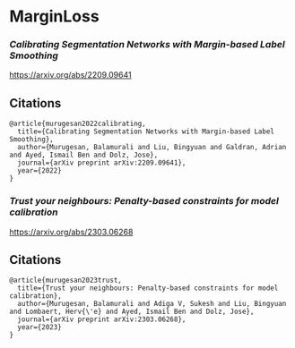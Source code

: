 # MarginLoss
### *Calibrating Segmentation Networks with Margin-based Label Smoothing* 
https://arxiv.org/abs/2209.09641

## Citations
```
@article{murugesan2022calibrating,
  title={Calibrating Segmentation Networks with Margin-based Label Smoothing},
  author={Murugesan, Balamurali and Liu, Bingyuan and Galdran, Adrian and Ayed, Ismail Ben and Dolz, Jose},
  journal={arXiv preprint arXiv:2209.09641},
  year={2022}
}
```
### *Trust your neighbours: Penalty-based constraints for model calibration* 
https://arxiv.org/abs/2303.06268

## Citations
```
@article{murugesan2023trust,
  title={Trust your neighbours: Penalty-based constraints for model calibration},
  author={Murugesan, Balamurali and Adiga V, Sukesh and Liu, Bingyuan and Lombaert, Herv{\'e} and Ayed, Ismail Ben and Dolz, Jose},
  journal={arXiv preprint arXiv:2303.06268},
  year={2023}
}
```
